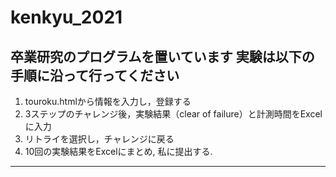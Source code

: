 # kenkyu_2021
卒業研究のプログラムを置いています
実験は以下の手順に沿って行ってください
---------------------------------------
1. touroku.htmlから情報を入力し，登録する
2. 3ステップのチャレンジ後，実験結果（clear of failure）と計測時間をExcelに入力
3. リトライを選択し，チャレンジに戻る
4. 10回の実験結果をExcelにまとめ, 私に提出する.
---------------------------------------
